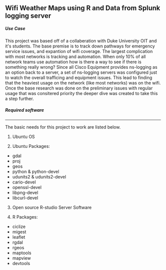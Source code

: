 Wifi Weather Maps using R and Data from Splunk logging server
------

##### Use Case
This project was based off of a collaberation with Duke University OIT and it's students.
The base premise is to track down pathways for emergency service issues, and expantion of wifi coverage.
The largest complication with most networks is tracking and automation. When only 10% of all network teams use automation how is there a way to see if there is something really wrong?
Since all Cisco Equipment provides ns-logging as an option back to a server, a set of ns-logging servers was configured just to watch the overall trafficing and equipment issues. 
This lead to finding that the heaviest usage on the network (like most networks) was on the wifi.
Once the base research was done on the preliminary issues with regular usage that was consitered priority the deeper dive was created to take this a step further.


##### Required software
------
The basic needs for this project to work are listed below.

1. Ubuntu OS

2. Ubuntu Packages:

 + gdal
 + proj
 + geos
 + python & python-devel
 + udunits2 & udunits2-devel
 + cario-devel
 + openssl-devel
 + libpng-devel
 + libcurl-devel


3. Open source R-studio Server Software

4. R Packages:

 + ciclize
 + migest
 + leaflet
 + rgdal
 + rgeos
 + maptools
 + mapview
 + devtools


